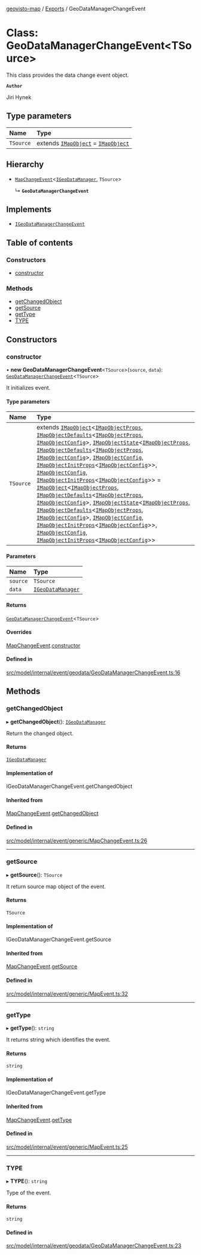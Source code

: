 [geovisto-map](../README.md) / [Exports](../modules.md) / GeoDataManagerChangeEvent

# Class: GeoDataManagerChangeEvent\<TSource\>

This class provides the data change event object.

**`Author`**

Jiri Hynek

## Type parameters

| Name | Type |
| :------ | :------ |
| `TSource` | extends [`IMapObject`](../interfaces/IMapObject.md) = [`IMapObject`](../interfaces/IMapObject.md) |

## Hierarchy

- [`MapChangeEvent`](MapChangeEvent.md)\<[`IGeoDataManager`](../modules.md#igeodatamanager), `TSource`\>

  ↳ **`GeoDataManagerChangeEvent`**

## Implements

- [`IGeoDataManagerChangeEvent`](../modules.md#igeodatamanagerchangeevent)

## Table of contents

### Constructors

- [constructor](GeoDataManagerChangeEvent.md#constructor)

### Methods

- [getChangedObject](GeoDataManagerChangeEvent.md#getchangedobject)
- [getSource](GeoDataManagerChangeEvent.md#getsource)
- [getType](GeoDataManagerChangeEvent.md#gettype)
- [TYPE](GeoDataManagerChangeEvent.md#type)

## Constructors

### constructor

• **new GeoDataManagerChangeEvent**\<`TSource`\>(`source`, `data`): [`GeoDataManagerChangeEvent`](GeoDataManagerChangeEvent.md)\<`TSource`\>

It initializes event.

#### Type parameters

| Name | Type |
| :------ | :------ |
| `TSource` | extends [`IMapObject`](../interfaces/IMapObject.md)\<[`IMapObjectProps`](../modules.md#imapobjectprops), [`IMapObjectDefaults`](../interfaces/IMapObjectDefaults.md)\<[`IMapObjectProps`](../modules.md#imapobjectprops), [`IMapObjectConfig`](../modules.md#imapobjectconfig)\>, [`IMapObjectState`](../interfaces/IMapObjectState.md)\<[`IMapObjectProps`](../modules.md#imapobjectprops), [`IMapObjectDefaults`](../interfaces/IMapObjectDefaults.md)\<[`IMapObjectProps`](../modules.md#imapobjectprops), [`IMapObjectConfig`](../modules.md#imapobjectconfig)\>, [`IMapObjectConfig`](../modules.md#imapobjectconfig), [`IMapObjectInitProps`](../modules.md#imapobjectinitprops)\<[`IMapObjectConfig`](../modules.md#imapobjectconfig)\>\>, [`IMapObjectConfig`](../modules.md#imapobjectconfig), [`IMapObjectInitProps`](../modules.md#imapobjectinitprops)\<[`IMapObjectConfig`](../modules.md#imapobjectconfig)\>\> = [`IMapObject`](../interfaces/IMapObject.md)\<[`IMapObjectProps`](../modules.md#imapobjectprops), [`IMapObjectDefaults`](../interfaces/IMapObjectDefaults.md)\<[`IMapObjectProps`](../modules.md#imapobjectprops), [`IMapObjectConfig`](../modules.md#imapobjectconfig)\>, [`IMapObjectState`](../interfaces/IMapObjectState.md)\<[`IMapObjectProps`](../modules.md#imapobjectprops), [`IMapObjectDefaults`](../interfaces/IMapObjectDefaults.md)\<[`IMapObjectProps`](../modules.md#imapobjectprops), [`IMapObjectConfig`](../modules.md#imapobjectconfig)\>, [`IMapObjectConfig`](../modules.md#imapobjectconfig), [`IMapObjectInitProps`](../modules.md#imapobjectinitprops)\<[`IMapObjectConfig`](../modules.md#imapobjectconfig)\>\>, [`IMapObjectConfig`](../modules.md#imapobjectconfig), [`IMapObjectInitProps`](../modules.md#imapobjectinitprops)\<[`IMapObjectConfig`](../modules.md#imapobjectconfig)\>\> |

#### Parameters

| Name | Type |
| :------ | :------ |
| `source` | `TSource` |
| `data` | [`IGeoDataManager`](../modules.md#igeodatamanager) |

#### Returns

[`GeoDataManagerChangeEvent`](GeoDataManagerChangeEvent.md)\<`TSource`\>

#### Overrides

[MapChangeEvent](MapChangeEvent.md).[constructor](MapChangeEvent.md#constructor)

#### Defined in

[src/model/internal/event/geodata/GeoDataManagerChangeEvent.ts:16](https://github.com/geovisto/geovisto-map/blob/e22d774889dbc28cc1ec62933ecf6bab6690f172/src/model/internal/event/geodata/GeoDataManagerChangeEvent.ts#L16)

## Methods

### getChangedObject

▸ **getChangedObject**(): [`IGeoDataManager`](../modules.md#igeodatamanager)

Return the changed object.

#### Returns

[`IGeoDataManager`](../modules.md#igeodatamanager)

#### Implementation of

IGeoDataManagerChangeEvent.getChangedObject

#### Inherited from

[MapChangeEvent](MapChangeEvent.md).[getChangedObject](MapChangeEvent.md#getchangedobject)

#### Defined in

[src/model/internal/event/generic/MapChangeEvent.ts:26](https://github.com/geovisto/geovisto-map/blob/e22d774889dbc28cc1ec62933ecf6bab6690f172/src/model/internal/event/generic/MapChangeEvent.ts#L26)

___

### getSource

▸ **getSource**(): `TSource`

It return source map object of the event.

#### Returns

`TSource`

#### Implementation of

IGeoDataManagerChangeEvent.getSource

#### Inherited from

[MapChangeEvent](MapChangeEvent.md).[getSource](MapChangeEvent.md#getsource)

#### Defined in

[src/model/internal/event/generic/MapEvent.ts:32](https://github.com/geovisto/geovisto-map/blob/e22d774889dbc28cc1ec62933ecf6bab6690f172/src/model/internal/event/generic/MapEvent.ts#L32)

___

### getType

▸ **getType**(): `string`

It returns string which identifies the event.

#### Returns

`string`

#### Implementation of

IGeoDataManagerChangeEvent.getType

#### Inherited from

[MapChangeEvent](MapChangeEvent.md).[getType](MapChangeEvent.md#gettype)

#### Defined in

[src/model/internal/event/generic/MapEvent.ts:25](https://github.com/geovisto/geovisto-map/blob/e22d774889dbc28cc1ec62933ecf6bab6690f172/src/model/internal/event/generic/MapEvent.ts#L25)

___

### TYPE

▸ **TYPE**(): `string`

Type of the event.

#### Returns

`string`

#### Defined in

[src/model/internal/event/geodata/GeoDataManagerChangeEvent.ts:23](https://github.com/geovisto/geovisto-map/blob/e22d774889dbc28cc1ec62933ecf6bab6690f172/src/model/internal/event/geodata/GeoDataManagerChangeEvent.ts#L23)
